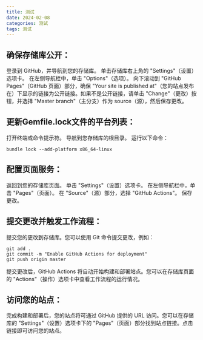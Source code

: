 ```yaml
---
title: 测试
date: 2024-02-08
categories: 测试
tags: 测试
---
```

##  确保存储库公开：

登录到 GitHub，并导航到您的存储库。
单击存储库右上角的 "Settings"（设置）选项卡。
在左侧导航栏中，单击 "Options"（选项）。
向下滚动到 "GitHub Pages"（GitHub 页面）部分，确保 "Your site is published at"（您的站点发布在）下显示的链接为公开链接。如果不是公开链接，请单击 "Change"（更改）按钮，并选择 "Master branch"（主分支）作为 source（源），然后保存更改。

## 更新Gemfile.lock文件的平台列表：

打开终端或命令提示符。
导航到您存储库的根目录。
运行以下命令：

`bundle lock --add-platform x86_64-linux`

## 配置页面服务：

返回到您的存储库页面。
单击 "Settings"（设置）选项卡。
在左侧导航栏中，单击 "Pages"（页面）。
在 "Source"（源）部分，选择 "GitHub Actions"。
保存更改。

## 提交更改并触发工作流程：

提交您的更改到存储库。您可以使用 Git 命令提交更改，例如：
```
git add .
git commit -m "Enable GitHub Actions for deployment"
git push origin master
```
提交更改后，GitHub Actions 将自动开始构建和部署站点。您可以在存储库页面的 "Actions"（操作）选项卡中查看工作流程的运行情况。
## 访问您的站点：

完成构建和部署后，您的站点将可通过 GitHub 提供的 URL 访问。您可以在存储库的 "Settings"（设置）选项卡下的 "Pages"（页面）部分找到站点链接。点击链接即可访问您的站点。



